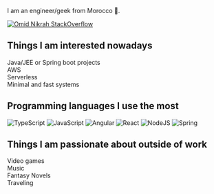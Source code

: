 
<!--
**souhail-chougrani/souhail-chougrani** is a ✨ _special_ ✨ repository because its `README.md` (this file) appears on your GitHub profile.

Here are some ideas to get you started:

- 🔭 I’m currently working on ...
- 🌱 I’m currently learning ...
- 👯 I’m looking to collaborate on ...
- 🤔 I’m looking for help with ...
- 💬 Ask me about ...
- 📫 How to reach me: ...
- 😄 Pronouns: ...
- ⚡ Fun fact: ...
-->


I am an engineer/geek from Morocco 👋.

[![Omid Nikrah StackOverflow](https://github-readme-stackoverflow.vercel.app/?userID=6483915)](https://stackoverflow.com/users/6483915/souhail-chougrani)

Things I am interested nowadays
---------------	



Java/JEE or Spring boot projects
<br/>
AWS
<br/>
Serverless
<br/>
Minimal and fast systems


Programming languages I use the most
---------------	



![TypeScript](https://img.shields.io/badge/typescript-%23007ACC.svg?style=for-the-badge&logo=typescript&logoColor=white)
![JavaScript](https://img.shields.io/badge/javascript-%23323330.svg?style=for-the-badge&logo=javascript&logoColor=%23F7DF1E)
![Angular](https://img.shields.io/badge/angular-%23DD0031.svg?style=for-the-badge&logo=angular&logoColor=white)
![React](https://img.shields.io/badge/react-%2320232a.svg?style=for-the-badge&logo=react&logoColor=%2361DAFB)
![NodeJS](https://img.shields.io/badge/node.js-6DA55F?style=for-the-badge&logo=node.js&logoColor=white)
![Spring](https://img.shields.io/badge/spring-%236DB33F.svg?style=for-the-badge&logo=spring&logoColor=white)



Things I am passionate about outside of work
---------------	


Video games
<br/>
Music
<br/>
Fantasy Novels
<br/>
Traveling
<br/>




